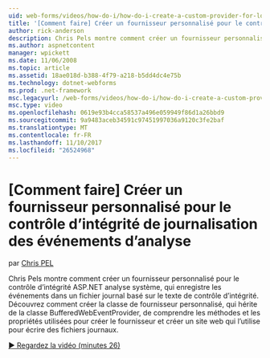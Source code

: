 ```yaml
---
uid: web-forms/videos/how-do-i/how-do-i-create-a-custom-provider-for-logging-health-monitoring-events
title: '[Comment faire] Créer un fournisseur personnalisé pour le contrôle d’intégrité de journalisation des événements d’analyse | Documents Microsoft'
author: rick-anderson
description: Chris Pels montre comment créer un fournisseur personnalisé pour le contrôle d’intégrité ASP.NET analyse système, qui enregistre les événements dans un fichier journal basé sur le texte de contrôle d’intégrité. Le...
ms.author: aspnetcontent
manager: wpickett
ms.date: 11/06/2008
ms.topic: article
ms.assetid: 18ae018d-b388-4f79-a218-b5dd4dc4e75b
ms.technology: dotnet-webforms
ms.prod: .net-framework
msc.legacyurl: /web-forms/videos/how-do-i/how-do-i-create-a-custom-provider-for-logging-health-monitoring-events
msc.type: video
ms.openlocfilehash: 0619e93b4cca58537a496e059949f86d1a26bbd9
ms.sourcegitcommit: 9a9483aceb34591c97451997036a9120c3fe2baf
ms.translationtype: MT
ms.contentlocale: fr-FR
ms.lasthandoff: 11/10/2017
ms.locfileid: "26524968"
---
```

<a name="how-do-i-create-a-custom-provider-for-logging-health-monitoring-events"></a>[Comment faire] Créer un fournisseur personnalisé pour le contrôle d’intégrité de journalisation des événements d’analyse
====================
par [Chris PEL](https://twitter.com/chrispels)

Chris Pels montre comment créer un fournisseur personnalisé pour le contrôle d’intégrité ASP.NET analyse système, qui enregistre les événements dans un fichier journal basé sur le texte de contrôle d’intégrité. Découvrez comment créer la classe de fournisseur personnalisé, qui hérite de la classe BufferedWebEventProvider, de comprendre les méthodes et les propriétés utilisées pour créer le fournisseur et créer un site web qui l’utilise pour écrire des fichiers journaux.

[&#9654; Regardez la vidéo (minutes 26)](https://channel9.msdn.com/Blogs/ASP-NET-Site-Videos/how-do-i-create-a-custom-provider-for-logging-health-monitoring-events)
